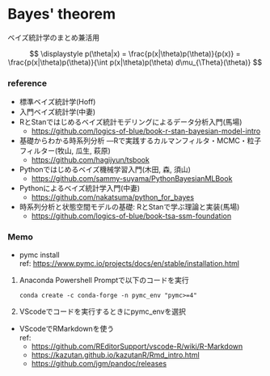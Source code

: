 # Bayes' theorem

ベイズ統計学のまとめ兼活用

$$
\displaystyle p(\theta|x) = \frac{p(x|\theta)p(\theta)}{p(x)} = \frac{p(x|\theta)p(\theta)}{\int p(x|\theta)p(\theta) d\mu_{\Theta}(\theta)}
$$


### reference
 * 標準ベイズ統計学(Hoff)
 * 入門ベイズ統計学(中妻)
 * RとStanではじめるベイズ統計モデリングによるデータ分析入門(馬場)
   * https://github.com/logics-of-blue/book-r-stan-bayesian-model-intro
 * 基礎からわかる時系列分析 ―Rで実践するカルマンフィルタ・MCMC・粒子フィルター(牧山, 瓜生, 萩原)
   * https://github.com/hagijyun/tsbook
 * Pythonではじめるベイズ機械学習入門(木田, 森, 須山)
   * https://github.com/sammy-suyama/PythonBayesianMLBook
 * Pythonによるベイズ統計学入門(中妻)
   * https://github.com/nakatsuma/python_for_bayes
 * 時系列分析と状態空間モデルの基礎: RとStanで学ぶ理論と実装(馬場)
   * https://github.com/logics-of-blue/book-tsa-ssm-foundation


### Memo
* pymc install  
ref: https://www.pymc.io/projects/docs/en/stable/installation.html  
1. Anaconda Powershell Promptで以下のコードを実行
    ```
    conda create -c conda-forge -n pymc_env "pymc>=4" 
    ```
2. VScodeでコードを実行するときにpymc_envを選択

* VScodeでRMarkdownを使う  
ref: 
    * https://github.com/REditorSupport/vscode-R/wiki/R-Markdown   
    * https://kazutan.github.io/kazutanR/Rmd_intro.html
    * https://github.com/jgm/pandoc/releases
